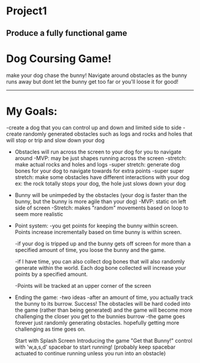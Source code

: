 # Project1
## Produce a fully functional game


# Dog Coursing Game!
make your dog chase the bunny! Navigate around obstacles as the bunny runs away
but dont let the bunny get too far or you'll loose it for good!

---

# My Goals:

-create a dog that you can control up and down and limited side to side
-create randomly generated obstacles such as logs and rocks and holes that will
stop or trip and slow down your dog

- Obstacles will run across the screen to your dog for you to navigate around
    -MVP: may be just shapes running across the screen
    -stretch: make actual rocks and holes and logs
    -super stretch: generate dog bones for your dog to navigate towards for extra points
    -super super stretch: make some obstacles have different interactions with your dog ex: the rock totally stops your dog, the hole just slows down your dog

- Bunny will be unimpeded by the obstacles (your dog is faster than the bunny, but the bunny is more agile than your dog) 
    -MVP: static on left side of screen
    -Stretch: makes "random" movements based on loop to seem more realistic

- Point system:
    -you get points for keeping the bunny within screen. Points increase incrementally based on time bunny is within screen.

    -if your dog is tripped up and the bunny gets off screen for more than a specified amount of time, you loose the bunny and the game.

    -if I have time, you can also collect dog bones that will also randomly generate within the world. Each dog bone collected will increase your points by a specified amount. 

    -Points will be tracked at an upper corner of the screen

- Ending the game:
    -two ideas
        -after an amount of time, you actually track the bunny to its burrow. Success! The obstacles will be hard coded into the game (rather than being generated) and the game will become more challenging the closer you get to the bunnies burrow
        -the game goes forever just randomly generating obstacles. hopefully getting more challenging as time goes on. 


    Start with Splash Screen Introducing the game "Get that Bunny!"
    control with 'w,a,s,d' spacebar to start running! (probably keep spacebar actuated to continue running unless you run into an obstacle)